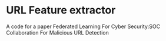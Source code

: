 # URL Feature extractor

A code for a paper Federated Learning For Cyber Security:SOC Collaboration For Malicious URL Detection
